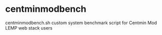 centminmodbench
===============

centminmodbench.sh custom system benchmark script for Centmin Mod LEMP web stack users
